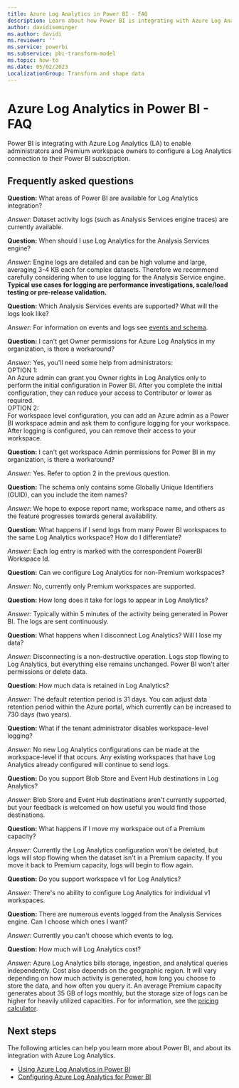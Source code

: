 ```yaml
---
title: Azure Log Analytics in Power BI - FAQ
description: Learn about how Power BI is integrating with Azure Log Analytics and the answers to frequently asked questions about the changes.
author: davidiseminger
ms.author: davidi
ms.reviewer: ''
ms.service: powerbi
ms.subservice: pbi-transform-model
ms.topic: how-to
ms.date: 05/02/2023
LocalizationGroup: Transform and shape data
---
```

# Azure Log Analytics in Power BI - FAQ

Power BI is integrating with Azure Log Analytics (LA) to enable administrators and Premium workspace owners to configure a Log Analytics connection to their Power BI subscription.

## Frequently asked questions

**Question:** What areas of Power BI are available for Log Analytics integration?  

*Answer:* Dataset activity logs (such as Analysis Services engine traces) are currently available.  

**Question:** When should I use Log Analytics for the Analysis Services engine?  

*Answer:* Engine logs are detailed and can be high volume and large, averaging 3-4 KB each for complex datasets. Therefore we recommend carefully considering when to use logging for the Analysis Service engine. **Typical use cases for logging are performance investigations, scale/load testing or pre-release validation.**  

**Question:**  Which Analysis Services events are supported? What will the logs look like?  

*Answer:*  For information on events and logs see [events and schema](desktop-log-analytics-configure.md#events-and-schema).  

**Question:**  I can't get Owner permissions for Azure Log Analytics in my organization, is there a workaround?  

*Answer:*  Yes, you'll need some help from administrators:  
OPTION 1:  
An Azure admin can grant you Owner rights in Log Analytics only to perform the initial configuration in Power BI. After you complete the initial configuration, they can reduce your access to Contributor or lower as required.  
OPTION 2:  
For workspace level configuration, you can add an Azure admin as a Power BI workspace admin and ask them to configure logging for your workspace. After logging is configured, you can remove their access to your workspace.

**Question:**  I can't get workspace Admin permissions for Power BI in my organization, is there a workaround?  

*Answer:*  Yes. Refer to option 2 in the previous question.  

**Question:**  The schema only contains some Globally Unique Identifiers (GUID), can you include the item names?  

*Answer:*  We hope to expose report name, workspace name, and others as the feature progresses towards general availability.  

**Question:**  What happens if I send logs from many Power BI workspaces to the same Log Analytics workspace? How do I differentiate?  

*Answer:*  Each log entry is marked with the correspondent PowerBI Workspace Id.

**Question:**  Can we configure Log Analytics for non-Premium workspaces?  

*Answer:*  No, currently only Premium workspaces are supported.  

**Question:**  How long does it take for logs to appear in Log Analytics?  

*Answer:*  Typically within 5 minutes of the activity being generated in Power BI. The logs are sent continuously.  

**Question:**  What happens when I disconnect Log Analytics? Will I lose my data?  

*Answer:*  Disconnecting is a non-destructive operation. Logs stop flowing to Log Analytics, but everything else remains unchanged. Power BI won't alter permissions or delete data.  

**Question:**  How much data is retained in Log Analytics?  

*Answer:*  The default retention period is 31 days. You can adjust data retention period within the Azure portal, which currently can be increased to 730 days (two years).  

**Question:**  What if the tenant administrator disables workspace-level logging?  

*Answer:*  No new Log Analytics configurations can be made at the workspace-level if that occurs. Any existing workspaces that have Log Analytics already configured will continue to send logs.  

**Question:**  Do you support Blob Store and Event Hub destinations in Log Analytics?  

*Answer:*  Blob Store and Event Hub destinations aren't currently supported, but your feedback is welcomed on how useful you would find those destinations.  

**Question:**  What happens if I move my workspace out of a Premium capacity?  

*Answer:*  Currently the Log Analytics configuration won't be deleted, but logs will stop flowing when the dataset isn't in a Premium capacity. If you move it back to Premium capacity, logs will begin to flow again.  

**Question:**  Do you support workspace v1 for Log Analytics?  

*Answer:*  There's no ability to configure Log Analytics for individual v1 workspaces.  

**Question:**  There are numerous events logged from the Analysis Services engine. Can I choose which ones I want?  

*Answer:*  Currently you can't choose which events to log.  

**Question:**  How much will Log Analytics cost?  

*Answer:*  Azure Log Analytics bills storage, ingestion, and analytical queries independently. Cost also depends on the geographic region. It will vary depending on how much activity is generated, how long you choose to store the data, and how often you query it. An average Premium capacity generates about 35 GB of logs monthly, but the storage size of logs can be higher for heavily utilized capacities. For for information, see the [pricing calculator](https://azure.microsoft.com/pricing/calculator/).

## Next steps

The following articles can help you learn more about Power BI, and about its integration with Azure Log Analytics.

* [Using Azure Log Analytics in Power BI](desktop-log-analytics-overview.md)
* [Configuring Azure Log Analytics for Power BI](desktop-log-analytics-configure.md)

